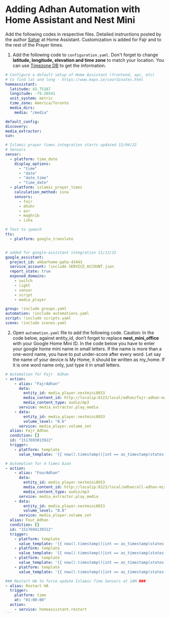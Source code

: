 # Adding Adhan Automation with Home Assistant and Nest Mini
Add the following codes in respective files. Detailed instructions posted by the author [Sahar](https://community.home-assistant.io/t/adhan-automation-using-home-assistant-and-google-home-mini/135622) at Home Assistant. Customization is added for Fajr and to the rest of the Prayer times. 

1. Add the following code to `configuration.yaml`. Don't forget to change **latitude, longitude, elevation and time zone** to match your location. You can use [Timezone DB](https://timezonedb.com/) to get the information. 

````yaml
# Configure a default setup of Home Assistant (frontend, api, etc)
# to find lat and long - https://www.maps.ie/coordinates.html
homeassistant:
  latitude: 43.75167
  longitude: -79.26541
  unit_system: metric
  time_zone: America/Toronto
  media_dirs:
    media: "/media"

default_config:
discovery:
media_extractor:
sun:

# Islamic prayer times integration starts updated 12/04/22
# Sensors
sensor:
  - platform: time_date
    display_options:
      - "time"
      - "date"
      - "date_time"
      - "time_date"
  - platform: islamic_prayer_times
    calculation_method: isna
    sensors:
      - fajr
      - dhuhr
      - asr
      - maghrib
      - isha

# Text to speech
tts:
  - platform: google_translate


# added for google-assistant integration 11/12/22
google_assistant:
  project_id: akbarhome-gaha-43443
  service_account: !include SERVICE_ACCOUNT.json
  report_state: true
  exposed_domains:
    - switch
    - light
    - sensor
    - script
    - media_player

group: !include groups.yaml
automation: !include automations.yaml
script: !include scripts.yaml
scene: !include scenes.yaml

````

2. Open `automation.yaml` file to add the following code. Caution: In the code below, against entity_id, don’t forget to replace **nest_mini_office** with your Google Home Mini ID. In the code below you have to enter your google home mini name in small letters. If the name is more than a one-word name, you have to put under-score after every word. Let say the name of your device is My Home, it should be written as my_home. If it is one word name only, just type it in small letters.

````yaml
# Automation for Fajr  Adhan
- action:
    - alias: "FajrAdhan"
      data:
        entity_id: media_player.nestmini8653
        media_content_id: http://localip:8123/local/adhan/fajr-adhan-mansoor.mp3
        media_content_type: audio/mp3
      service: media_extractor.play_media
    - data:
        entity_id: media_player.nestmini8653
        volume_level: "0.6"
      service: media_player.volume_set
  alias: Fajr_Adhan
  condition: []
  id: "1517693013922"
  trigger:
    - platform: template
      value_template: '{{ now().timestamp()|int == as_timestamp(states("sensor.fajr_prayer")) }}'

# Automation for 4 times Azan
- action:
    - alias: "FourAdhan"
      data:
        entity_id: media_player.nestmini8653
        media_content_id: http://localip:8123/local/adhan/all-adhan-mishary.mp3
        media_content_type: audio/mp3
      service: media_extractor.play_media
    - data:
        entity_id: media_player.nestmini8653
        volume_level: "0.8"
      service: media_player.volume_set
  alias: Four_Adhan
  condition: []
  id: "1517694139312"
  trigger:
    - platform: template
      value_template: '{{ now().timestamp()|int == as_timestamp(states("sensor.dhuhr_prayer")) }}'
    - platform: template
      value_template: '{{ now().timestamp()|int == as_timestamp(states("sensor.asr_prayer")) }}'
    - platform: template
      value_template: '{{ now().timestamp()|int == as_timestamp(states("sensor.maghrib_prayer")) }}'
    - platform: template
      value_template: '{{ now().timestamp()|int == as_timestamp(states("sensor.isha_prayer")) }}'

### Restart HA to force update Islamic Time Sensors at 1AM ###
- alias: Restart HA
  trigger:
    platform: time
    at: "01:00:00"
  action:
    - service: homeassistant.restart
```